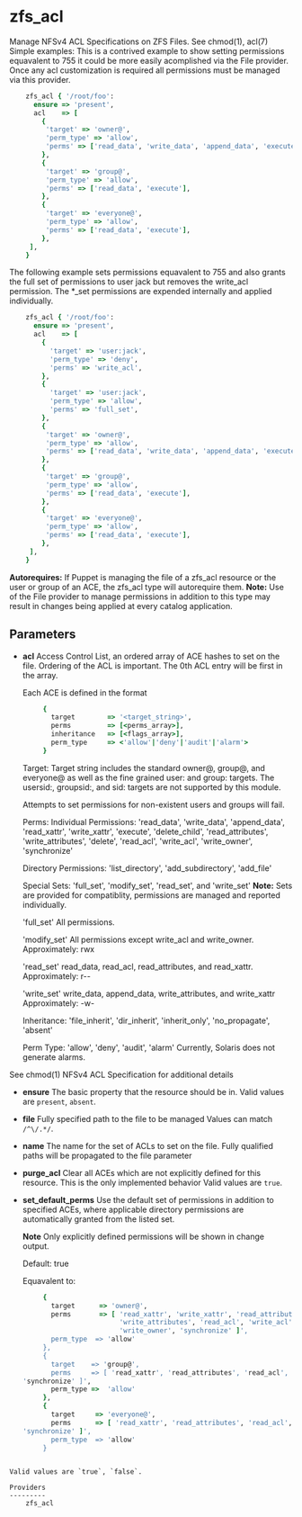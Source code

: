 
zfs_acl
=======
Manage NFSv4 ACL Specifications on ZFS Files.
  See chmod(1), acl(7)
Simple examples:
 This is a contrived example to show setting permissions equavalent to 755
   it could be more easily acomplished via the File provider. Once any acl
   customization is required all permissions must be managed via this
provider.


```ruby
    zfs_acl { '/root/foo':
      ensure => 'present',
      acl    => [
        {
         'target' => 'owner@',
         'perm_type' => 'allow',
         'perms' => ['read_data', 'write_data', 'append_data', 'execute'],
        },
        {
         'target' => 'group@',
         'perm_type' => 'allow',
         'perms' => ['read_data', 'execute'],
        },
        {
         'target' => 'everyone@',
         'perm_type' => 'allow',
         'perms' => ['read_data', 'execute'],
        },
     ],
    }
```
The following example sets permissions equavalent to 755 and also grants
  the full set of permissions to user jack but removes the write_acl
  permission. The *_set permissions are expended internally and applied
  individually.


```ruby
    zfs_acl { '/root/foo':
      ensure => 'present',
      acl    => [
        {
          'target' => 'user:jack',
          'perm_type' => 'deny',
          'perms' => 'write_acl',
        },
        {
          'target' => 'user:jack',
          'perm_type' => 'allow',
          'perms' => 'full_set',
        },
        {
         'target' => 'owner@',
         'perm_type' => 'allow',
         'perms' => ['read_data', 'write_data', 'append_data', 'execute'],
        },
        {
         'target' => 'group@',
         'perm_type' => 'allow',
         'perms' => ['read_data', 'execute'],
        },
        {
         'target' => 'everyone@',
         'perm_type' => 'allow',
         'perms' => ['read_data', 'execute'],
        },
     ],
    }
```

**Autorequires:** If Puppet is managing the file of a zfs_acl resource or
  the user or group of an ACE, the zfs_acl type will autorequire them.
**Note:** Use of the File provider to manage permissions in addition to this
  type may result in changes being applied at every catalog application.


Parameters
----------

- **acl**
    Access Control List, an ordered array of ACE hashes to set on the
    file. Ordering of the ACL is important.  The 0th ACL entry will be first
    in the array.
    
    Each ACE is defined in the format
    
    ```ruby
         {
           target        => '<target_string>',
           perms         => [<perms_array>],
           inheritance   => [<flags_array>],
           perm_type     => <'allow'|'deny'|'audit'|'alarm'>
         }
    ```
    
    Target: Target string includes the standard owner@, group@,
     and everyone@ as well as the fine grained user:<username> and
     group:<groupname> targets. The usersid:, groupsid:, and sid: targets
     are not supported by this module.
    
     Attempts to set permissions for non-existent users and groups will
    fail.
    
    Perms:
    Individual Permissions:
        'read_data', 'write_data', 'append_data', 'read_xattr',
    'write_xattr',
        'execute', 'delete_child', 'read_attributes', 'write_attributes',
        'delete', 'read_acl', 'write_acl', 'write_owner', 'synchronize'
    
    Directory Permissions:
        'list_directory', 'add_subdirectory', 'add_file'
    
    Special Sets:
        'full_set', 'modify_set', 'read_set', and 'write_set'
        **Note:** Sets are provided for compatiblity, permissions are
        managed and reported individually.
    
    'full_set'
        All permissions.
    
    'modify_set'
        All permissions except write_acl and write_owner.
        Approximately: rwx
    
    'read_set'
        read_data, read_acl, read_attributes, and read_xattr.
        Approximately: r--
    
    'write_set'
        write_data, append_data, write_attributes, and write_xattr
        Approximately: -w-
    
    Inheritance: 'file_inherit', 'dir_inherit', 'inherit_only',
    'no_propagate', 'absent'
    
    Perm Type: 'allow', 'deny', 'audit', 'alarm'
     Currently, Solaris does not generate alarms.
    
See chmod(1) NFSv4 ACL Specification for additional details


- **ensure**
    The basic property that the resource should be in.
    Valid values are `present`, `absent`. 

- **file**
    Fully specified path to the file to be managed
    Values can match `/^\/.*/`.

- **name**
    The name for the set of ACLs to set on the file.
    Fully qualified paths will be propagated to the file parameter

- **purge_acl**
    Clear all ACEs which are not explicitly defined for this resource.
    This is the only implemented behavior
Valid values are `true`. 

- **set_default_perms**
    Use the default set of permissions in addition to specified ACEs,
    where applicable directory permissions are automatically granted
    from the listed set.
    
    **Note** Only explicitly defined permissions will be shown in change
    output.
    
    Default: true
    
    Equavalent to:
    
    ```ruby
         {
           target      => 'owner@',
           perms       => [ 'read_xattr', 'write_xattr', 'read_attributes',
                            'write_attributes', 'read_acl', 'write_acl',
                            'write_owner', 'synchronize' ]',
           perm_type  => 'allow'
         },
         {
           target    => 'group@',
           perms     => [ 'read_xattr', 'read_attributes', 'read_acl',
    'synchronize' ]',
           perm_type =>  'allow'
         },
         {
           target     => 'everyone@',
           perms      => [ 'read_xattr', 'read_attributes', 'read_acl',
    'synchronize' ]',
           perm_type  => 'allow'
         }
```

Valid values are `true`, `false`. 

Providers
---------
    zfs_acl
